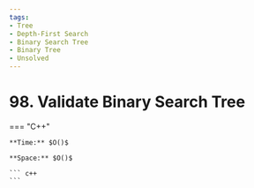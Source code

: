 ```yaml
---
tags:
- Tree
- Depth-First Search
- Binary Search Tree
- Binary Tree
- Unsolved
---
```



# 98. Validate Binary Search Tree

=== "C++"

    **Time:** $O()$

    **Space:** $O()$

    ``` c++
    ```